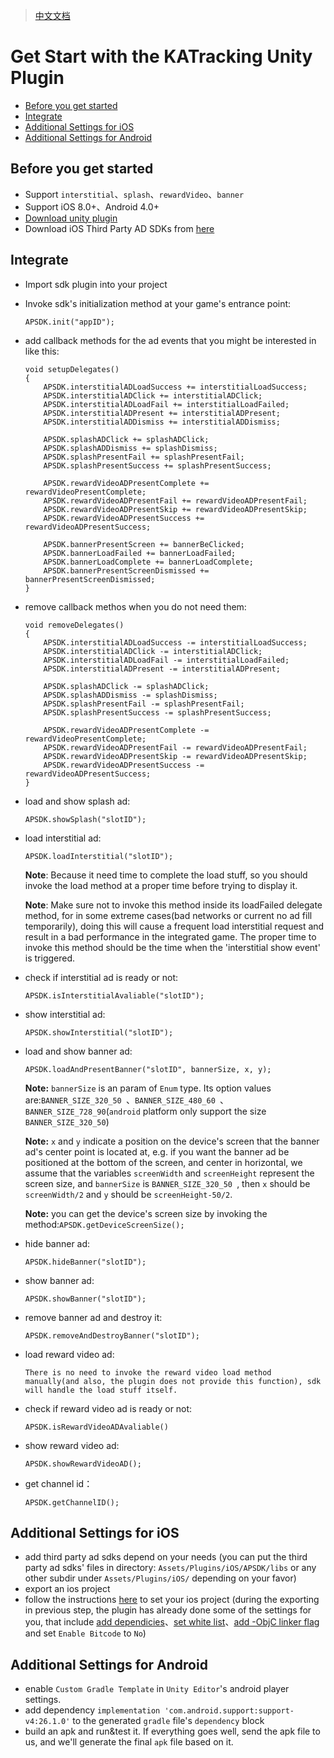>[中文文档](https://github.com/KATracking/KATrackingAd/blob/master/KATrackingAd_Unity/README_zh_CN.md)


# Get Start with the KATracking Unity Plugin

* [Before you get started](#about)
* [Integrate](#step1)
* [Additional Settings for iOS](#step2)
* [Additional Settings for Android](#step3)

## <a name="about">Before you get started</a>


* Support `interstitial`、`splash`、`rewardVideo`、`banner`
* Support iOS 8.0+、Android 4.0+
* [Download unity plugin](http://sayhey.oss-cn-shanghai.aliyuncs.com/sdk/android/APSDKUnityPlugin.unitypackage)
* Download iOS Third Party AD SDKs from [here](https://github.com/KATracking/KATrackingAd/blob/master/KATrackingAd_iOS_new/README_EN.md#download-the-sdk-zip-package-for-integration)


## <a name="step1">Integrate</a>

* Import sdk plugin into your project

* Invoke sdk's initialization method at your game's entrance point:

	```
	APSDK.init("appID");
	```
	
* add callback methods for the ad events that you might be interested in like this:

	```
	void setupDelegates()
    {
        APSDK.interstitialADLoadSuccess += interstitialLoadSuccess;
        APSDK.interstitialADClick += interstitialADClick;
        APSDK.interstitialADLoadFail += interstitialLoadFailed;
        APSDK.interstitialADPresent += interstitialADPresent;
        APSDK.interstitialADDismiss += interstitialADDismiss;

        APSDK.splashADClick += splashADClick;
        APSDK.splashADDismiss += splashDismiss;
        APSDK.splashPresentFail += splashPresentFail;
        APSDK.splashPresentSuccess += splashPresentSuccess;

        APSDK.rewardVideoADPresentComplete += rewardVideoPresentComplete;
        APSDK.rewardVideoADPresentFail += rewardVideoADPresentFail;
        APSDK.rewardVideoADPresentSkip += rewardVideoADPresentSkip;
        APSDK.rewardVideoADPresentSuccess += rewardVideoADPresentSuccess;

        APSDK.bannerPresentScreen += bannerBeClicked;
        APSDK.bannerLoadFailed += bannerLoadFailed;
        APSDK.bannerLoadComplete += bannerLoadComplete;
        APSDK.bannerPresentScreenDismissed += bannerPresentScreenDismissed;
    }
	```
	
* remove callback methos when you do not need them:

	```
	void removeDelegates()
    {
        APSDK.interstitialADLoadSuccess -= interstitialLoadSuccess;
        APSDK.interstitialADClick -= interstitialADClick;
        APSDK.interstitialADLoadFail -= interstitialLoadFailed;
        APSDK.interstitialADPresent -= interstitialADPresent;

        APSDK.splashADClick -= splashADClick;
        APSDK.splashADDismiss -= splashDismiss;
        APSDK.splashPresentFail -= splashPresentFail;
        APSDK.splashPresentSuccess -= splashPresentSuccess;

        APSDK.rewardVideoADPresentComplete -= rewardVideoPresentComplete;
        APSDK.rewardVideoADPresentFail -= rewardVideoADPresentFail;
        APSDK.rewardVideoADPresentSkip -= rewardVideoADPresentSkip;
        APSDK.rewardVideoADPresentSuccess -= rewardVideoADPresentSuccess;
    }
	```
	
* load and show splash ad:

	```
	APSDK.showSplash("slotID");
	```
	
* load interstitial ad:

	```
	APSDK.loadInterstitial("slotID");
	```
	
	**Note**: Because it need time to complete the load stuff, so you should invoke the load method at a proper time before trying to display it.
	
	**Note**: Make sure not to invoke this method inside its loadFailed delegate method, for in some extreme cases(bad networks or current no ad fill temporarily), doing this will cause a frequent load interstitial request and result in a bad performance in the integrated game. The proper time to invoke this method should be the time when the 'interstitial show event' is triggered.
	
* check if interstitial ad is ready or not:

	```
	APSDK.isInterstitialAvaliable("slotID");
	```
	
* show interstitial ad:

	```
	APSDK.showInterstitial("slotID");
	```
	
* load and show banner ad:

	```
	APSDK.loadAndPresentBanner("slotID", bannerSize, x, y);
	```
	
	**Note:** `bannerSize` is an param of `Enum` type. Its option values are:`BANNER_SIZE_320_50 `、`BANNER_SIZE_480_60 `、`BANNER_SIZE_728_90`(`android` platform only support the size `BANNER_SIZE_320_50`)
	
	**Note:** `x` and `y` indicate a position on the device's screen that the banner ad's center point is located at, e.g. if you want the banner ad be positioned at the bottom of the screen, and center in horizontal, we assume that the variables `screenWidth` and `screenHeight` represent the screen size, and `bannerSize` is `BANNER_SIZE_320_50 `, then `x` should be `screenWidth/2` and `y` should be `screenHeight-50/2`.
	
	**Note:** you can get the device's screen size by invoking the method:`APSDK.getDeviceScreenSize();`
	
* hide banner ad:

	```
	APSDK.hideBanner("slotID");
	```
	
* show banner ad:

	```
	APSDK.showBanner("slotID");
	```
	
* remove banner ad and destroy it:

	```
	APSDK.removeAndDestroyBanner("slotID");
	```
	
* load reward video ad:

	```
	There is no need to invoke the reward video load method manually(and also, the plugin does not provide this function), sdk will handle the load stuff itself.
	```
	
* check if reward video ad is ready or not:

	```
	APSDK.isRewardVideoADAvaliable()
	```
	
* show reward video ad:

	```
	APSDK.showRewardVideoAD();
	```
	
* get channel id：

	```
	APSDK.getChannelID();
	```
	
## <a name="step2">Additional Settings for iOS</a>
* add third party ad sdks depend on your needs (you can put the third party ad sdks' files in directory: `Assets/Plugins/iOS/APSDK/libs` or any other subdir under `Assets/Plugins/iOS/` depending on your favor)
* export an ios project
* follow the instructions [here](https://github.com/KATracking/KATrackingAd/blob/master/KATrackingAd_iOS_new/README_EN.md) to set your ios project (during the exporting in previous step, the plugin has already done some of the settings for you, that include [add dependicies](https://github.com/KATracking/KATrackingAd/blob/master/KATrackingAd_iOS/README.md#infoplist%E8%AE%BE%E7%BD%AE%E7%99%BD%E5%90%8D%E5%8D%95)、[set white list](https://github.com/KATracking/KATrackingAd/blob/master/KATrackingAd_iOS/README.md#infoplist%E8%AE%BE%E7%BD%AE%E7%99%BD%E5%90%8D%E5%8D%95)、[add -ObjC linker flag](https://github.com/KATracking/KATrackingAd/blob/master/KATrackingAd_iOS/README.md#infoplist%E8%AE%BE%E7%BD%AE%E7%99%BD%E5%90%8D%E5%8D%95) and set `Enable Bitcode` to `No`)


## <a name="step3">Additional Settings for Android</a>
* enable `Custom Gradle Template` in `Unity Editor`'s android player settings.
* add dependency `implementation 'com.android.support:support-v4:26.1.0'` to the generated `gradle` file's `dependency` block 
* build an apk and run&test it. If everything goes well, send the apk file to us, and we'll generate the final `apk` file based on it.
